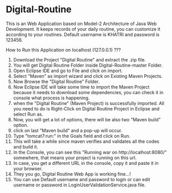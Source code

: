 # Digital-Routine
This is an Web Application based on Model-2 Architecture of Java Web Development. It keeps records of your daily routine, you can customize it according to your routines. Default username is KHATRI and password is 123456.

How to Run this Application on localhost (127.0.0.1) ???

1) Download the Project "Digital Routine" and extract the .zip file.
2) You will get Digital Routine Folder inside Digital-Routine-master Folder.
3) Open Eclipse IDE and go to File and click on import.
4) Select "Maven" as import wizard and click on Existing Maven Projects.
5) Now Browse the "Digital Routine" Folder.
6) Now Eclipse IDE will take some time to import the Maven Project because it needs to download some dependencies, you can check
   it in console what process is happening.
7) when the "Digital Routine" (Maven Project) is successfully imported. All you need to do is Right-Click on Digital Routine Project in
   Eclipse and select Run as.
8) Now, you will get a lot of options, there will be also two "Maven build" option.
9) click on last "Maven build" and a pop-up will occur.
10) Type "tomcat7:run:" in the Goals field and click on Run.
11) This will take a while since maven verifies and validates all the codes and build it.
12) In the Console, you can see this "Running war on http://localhost:8080/" somewhere, that means your project is running on this url.
13) In case, you get a different URL in the console, copy it and paste it in your browser.
14) They you go, Digital Routine Web App is working fine...!
15) You can use Default username and password to login or can edit username or password in LoginUserValidationService.java file.

